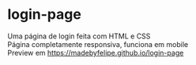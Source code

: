 # login-page
Uma página de login feita com HTML e CSS <br>
Página completamente responsiva, funciona em mobile <br>
Preview em https://madebyfelipe.github.io/login-page

